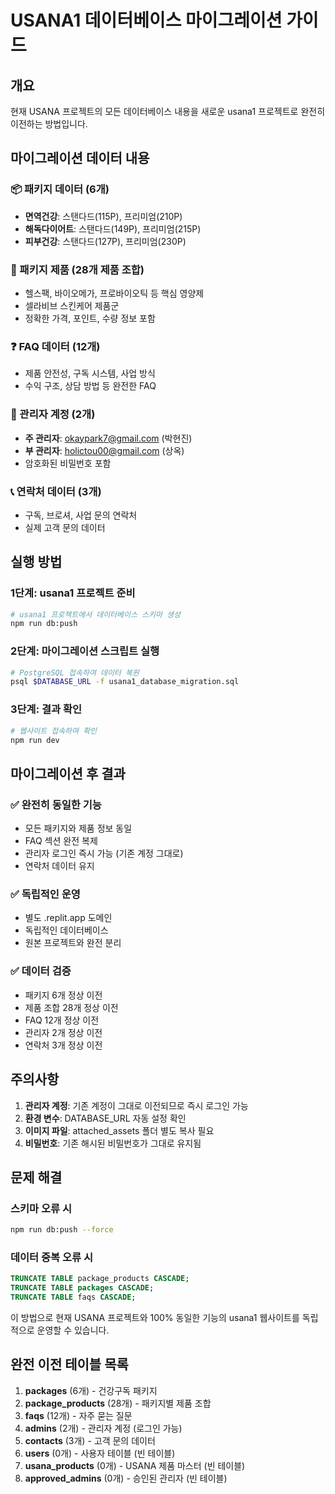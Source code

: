 # USANA1 데이터베이스 마이그레이션 가이드

## 개요
현재 USANA 프로젝트의 모든 데이터베이스 내용을 새로운 usana1 프로젝트로 완전히 이전하는 방법입니다.

## 마이그레이션 데이터 내용

### 📦 패키지 데이터 (6개)
- **면역건강**: 스탠다드(115P), 프리미엄(210P)
- **해독다이어트**: 스탠다드(149P), 프리미엄(215P)  
- **피부건강**: 스탠다드(127P), 프리미엄(230P)

### 🧬 패키지 제품 (28개 제품 조합)
- 헬스팩, 바이오메가, 프로바이오틱 등 핵심 영양제
- 셀라비브 스킨케어 제품군
- 정확한 가격, 포인트, 수량 정보 포함

### ❓ FAQ 데이터 (12개)
- 제품 안전성, 구독 시스템, 사업 방식
- 수익 구조, 상담 방법 등 완전한 FAQ

### 👤 관리자 계정 (2개)
- **주 관리자**: okaypark7@gmail.com (박현진)
- **부 관리자**: holictou00@gmail.com (상옥)
- 암호화된 비밀번호 포함

### 📞 연락처 데이터 (3개)
- 구독, 브로셔, 사업 문의 연락처
- 실제 고객 문의 데이터

## 실행 방법

### 1단계: usana1 프로젝트 준비
```bash
# usana1 프로젝트에서 데이터베이스 스키마 생성
npm run db:push
```

### 2단계: 마이그레이션 스크립트 실행
```bash
# PostgreSQL 접속하여 데이터 복원
psql $DATABASE_URL -f usana1_database_migration.sql
```

### 3단계: 결과 확인
```bash
# 웹사이트 접속하여 확인
npm run dev
```

## 마이그레이션 후 결과

### ✅ 완전히 동일한 기능
- 모든 패키지와 제품 정보 동일
- FAQ 섹션 완전 복제
- 관리자 로그인 즉시 가능 (기존 계정 그대로)
- 연락처 데이터 유지

### ✅ 독립적인 운영
- 별도 .replit.app 도메인
- 독립적인 데이터베이스
- 원본 프로젝트와 완전 분리

### ✅ 데이터 검증
- 패키지 6개 정상 이전
- 제품 조합 28개 정상 이전
- FAQ 12개 정상 이전
- 관리자 2개 정상 이전
- 연락처 3개 정상 이전

## 주의사항

1. **관리자 계정**: 기존 계정이 그대로 이전되므로 즉시 로그인 가능
2. **환경 변수**: DATABASE_URL 자동 설정 확인
3. **이미지 파일**: attached_assets 폴더 별도 복사 필요
4. **비밀번호**: 기존 해시된 비밀번호가 그대로 유지됨

## 문제 해결

### 스키마 오류 시
```bash
npm run db:push --force
```

### 데이터 중복 오류 시
```sql
TRUNCATE TABLE package_products CASCADE;
TRUNCATE TABLE packages CASCADE;
TRUNCATE TABLE faqs CASCADE;
```

이 방법으로 현재 USANA 프로젝트와 100% 동일한 기능의 usana1 웹사이트를 독립적으로 운영할 수 있습니다.

## 완전 이전 테이블 목록

1. **packages** (6개) - 건강구독 패키지
2. **package_products** (28개) - 패키지별 제품 조합
3. **faqs** (12개) - 자주 묻는 질문
4. **admins** (2개) - 관리자 계정 (로그인 가능)
5. **contacts** (3개) - 고객 문의 데이터
6. **users** (0개) - 사용자 테이블 (빈 테이블)
7. **usana_products** (0개) - USANA 제품 마스터 (빈 테이블)
8. **approved_admins** (0개) - 승인된 관리자 (빈 테이블)